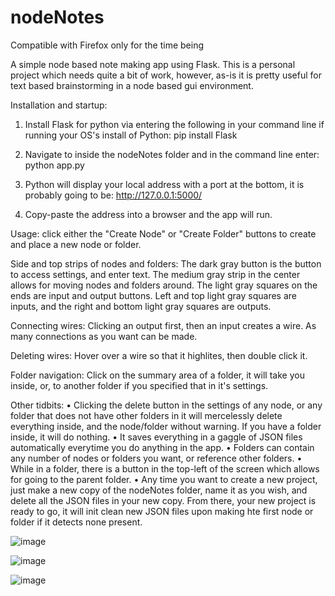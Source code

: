 # nodeNotes

Compatible with Firefox only for the time being

A simple node based note making app using Flask. This is a personal project which needs quite a bit of work, however, as-is it is pretty useful for text based brainstorming in a node based gui environment.

Installation and startup:
1) Install Flask for python via entering the following in your command line if running your OS's install of Python: pip install Flask

2) Navigate to inside the nodeNotes folder and in the command line enter: python app.py

3) Python will display your local address with a port at the bottom, it is probably going to be: http://127.0.0.1:5000/

4) Copy-paste the address into a browser and the app will run.

Usage: 
click either the "Create Node" or "Create Folder" buttons to create and place a new node or folder.

Side and top strips of nodes and folders: 
The dark gray button is the button to access settings, and enter text. The medium gray strip in the center allows for moving nodes and folders around. The light gray squares on the ends are input and output buttons. Left and top light gray squares are inputs, and the right and bottom light gray squares are outputs.

Connecting wires: 
Clicking an output first, then an input creates a wire. As many connections as you want can be made.

Deleting wires: 
Hover over a wire so that it highlites, then double click it.

Folder navigation: 
Click on the summary area of a folder, it will take you inside, or, to another folder if you specified that in it's settings.

Other tidbits: 
• Clicking the delete button in the settings of any node, or any folder that does not have other folders in it will mercelessly delete everything inside, and the node/folder without warning. If you have a folder inside, it will do nothing.
• It saves everything in a gaggle of JSON files automatically everytime you do anything in the app. 
• Folders can contain any number of nodes or folders you want, or reference other folders. 
• While in a folder, there is a button in the top-left of the screen which allows for going to the parent folder. 
• Any time you want to create a new project, just make a new copy of the nodeNotes folder, name it as you wish, and delete all the JSON files in your new copy. From there, your new project is ready to go, it will init clean new JSON files upon making hte first node or folder if it detects none present.

![image](https://user-images.githubusercontent.com/91503026/135016531-62a3995d-eda7-4650-b235-9e42feaec975.png)

![image](https://user-images.githubusercontent.com/91503026/135016548-15a855d0-6e6a-4c83-b66b-c2436fa37a15.png)

![image](https://user-images.githubusercontent.com/91503026/135016564-19c1261e-2394-43db-b0a8-8ae73c2ffbdf.png)


